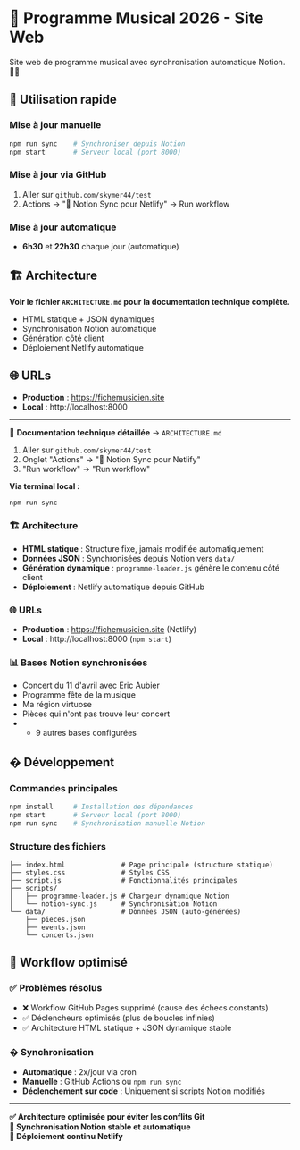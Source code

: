 # 🎵 Programme Musical 2026 - Site Web

Site web de programme musical avec synchronisation automatique Notion. 🎼✨

<!-- Test de synchronisation GitHub - 10 juillet 2025 -->

## 🚀 Utilisation rapide

### Mise à jour manuelle
```bash
npm run sync    # Synchroniser depuis Notion
npm start       # Serveur local (port 8000)
```

### Mise à jour via GitHub
1. Aller sur `github.com/skymer44/test`
2. Actions → "🎵 Notion Sync pour Netlify" → Run workflow

### Mise à jour automatique
- **6h30** et **22h30** chaque jour (automatique)

## 🏗️ Architecture

**Voir le fichier `ARCHITECTURE.md` pour la documentation technique complète.**

- HTML statique + JSON dynamiques
- Synchronisation Notion automatique
- Génération côté client
- Déploiement Netlify automatique

## 🌐 URLs
- **Production** : https://fichemusicien.site
- **Local** : http://localhost:8000

---

📖 **Documentation technique détaillée** → `ARCHITECTURE.md`
1. Aller sur `github.com/skymer44/test`
2. Onglet "Actions" → "🎵 Notion Sync pour Netlify"
3. "Run workflow" → "Run workflow"

**Via terminal local :**
```bash
npm run sync
```

### 🏗️ Architecture
- **HTML statique** : Structure fixe, jamais modifiée automatiquement
- **Données JSON** : Synchronisées depuis Notion vers `data/`
- **Génération dynamique** : `programme-loader.js` génère le contenu côté client
- **Déploiement** : Netlify automatique depuis GitHub

### 🌐 URLs
- **Production** : https://fichemusicien.site (Netlify)
- **Local** : http://localhost:8000 (`npm start`)

### 📊 Bases Notion synchronisées
- Concert du 11 d'avril avec Eric Aubier
- Programme fête de la musique
- Ma région virtuose
- Pièces qui n'ont pas trouvé leur concert
- + 9 autres bases configurées

## �️ Développement

### Commandes principales
```bash
npm install     # Installation des dépendances
npm start       # Serveur local (port 8000)
npm run sync    # Synchronisation manuelle Notion
```

### Structure des fichiers
```
├── index.html              # Page principale (structure statique)
├── styles.css              # Styles CSS
├── script.js               # Fonctionnalités principales
├── scripts/
│   ├── programme-loader.js # Chargeur dynamique Notion
│   └── notion-sync.js      # Synchronisation Notion
└── data/                   # Données JSON (auto-générées)
    ├── pieces.json
    ├── events.json
    └── concerts.json
```

## 🎯 Workflow optimisé

### ✅ Problèmes résolus
- ❌ Workflow GitHub Pages supprimé (cause des échecs constants)
- ✅ Déclencheurs optimisés (plus de boucles infinies)
- ✅ Architecture HTML statique + JSON dynamique stable

### � Synchronisation
- **Automatique** : 2x/jour via cron
- **Manuelle** : GitHub Actions ou `npm run sync`
- **Déclenchement sur code** : Uniquement si scripts Notion modifiés

---

**✅ Architecture optimisée pour éviter les conflits Git**  
**🔄 Synchronisation Notion stable et automatique**  
**🚀 Déploiement continu Netlify**